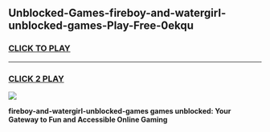 
## Unblocked-Games-fireboy-and-watergirl-unblocked-games-Play-Free-0ekqu
<h3>
<a href="https://premium76.site?title=fireboy-and-watergirl-unblocked-games&ref=18A">CLICK TO PLAY</a></h3>
<hr>

<h3>
<a href="https://premium76.site?title=fireboy-and-watergirl-unblocked-games&ref=18A">CLICK 2 PLAY</a>
  
</h3>

<a href="https://premium76.site?title=fireboy-and-watergirl-unblocked-games&ref=18A"><img src="https://clearcache.store/games.png"></a>


**fireboy-and-watergirl-unblocked-games games unblocked: Your Gateway to Fun and Accessible Online Gaming**
